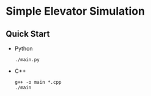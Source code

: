 # Simple Elevator Simulation

## Quick Start

 - Python
   ```
   ./main.py
   ```
 - C++
   ```
   g++ -o main *.cpp
   ./main
   ```
